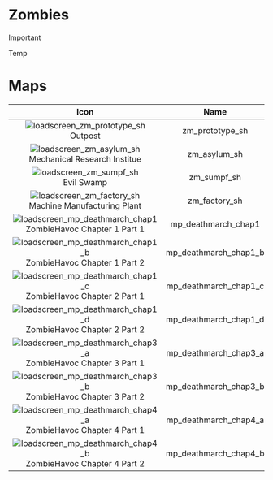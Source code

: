 # Zombies

> [!IMPORTANT]
> 
> Temp

# Maps

| Icon | Name | 
| :--: | :--: | 
![loadscreen_zm_prototype_sh](https://github.com/user-attachments/assets/a42f04db-3035-42bc-984e-077939981d2a)<br> Outpost | zm_prototype_sh |
![loadscreen_zm_asylum_sh](https://github.com/user-attachments/assets/a42f04db-3035-42bc-984e-077939981d2a)<br> Mechanical Research Institue | zm_asylum_sh |
![loadscreen_zm_sumpf_sh](https://github.com/user-attachments/assets/a42f04db-3035-42bc-984e-077939981d2a)<br> Evil Swamp | zm_sumpf_sh |
![loadscreen_zm_factory_sh](https://github.com/user-attachments/assets/a42f04db-3035-42bc-984e-077939981d2a)<br> Machine Manufacturing Plant | zm_factory_sh |
![loadscreen_mp_deathmarch_chap1](https://github.com/user-attachments/assets/96299853-9ae4-42ad-a71a-56ee099d197d)<br> ZombieHavoc Chapter 1 Part 1 | mp_deathmarch_chap1 |
![loadscreen_mp_deathmarch_chap1_b](https://github.com/user-attachments/assets/f9e9f231-5cc6-4d8e-9569-0bcd2bce44ba)<br> ZombieHavoc Chapter 1 Part 2 | mp_deathmarch_chap1_b |
![loadscreen_mp_deathmarch_chap1_c](https://github.com/user-attachments/assets/34f69f6e-a9a5-4438-b938-17fbc1eb6ea6)<br> ZombieHavoc Chapter 2 Part 1 | mp_deathmarch_chap1_c |
![loadscreen_mp_deathmarch_chap1_d](https://github.com/user-attachments/assets/88d0f47d-8c2a-4eab-874b-ae117d7aac3c)<br> ZombieHavoc Chapter 2 Part 2 | mp_deathmarch_chap1_d |
![loadscreen_mp_deathmarch_chap3_a](https://github.com/user-attachments/assets/21e9a454-4d40-4d95-97d7-26f3b386791e)<br> ZombieHavoc Chapter 3 Part 1 | mp_deathmarch_chap3_a |
![loadscreen_mp_deathmarch_chap3_b](https://github.com/user-attachments/assets/b8b9f9bb-baab-4568-b4e8-c51a10c592b2)<br> ZombieHavoc Chapter 3 Part 2 | mp_deathmarch_chap3_b |
![loadscreen_mp_deathmarch_chap4_a](https://github.com/user-attachments/assets/5df947f7-e7ff-4e4a-aac8-35c012a584ba)<br> ZombieHavoc Chapter 4 Part 1 | mp_deathmarch_chap4_a |
![loadscreen_mp_deathmarch_chap4_b](https://github.com/user-attachments/assets/a42f04db-3035-42bc-984e-077939981d2a)<br> ZombieHavoc Chapter 4 Part 2 | mp_deathmarch_chap4_b |
